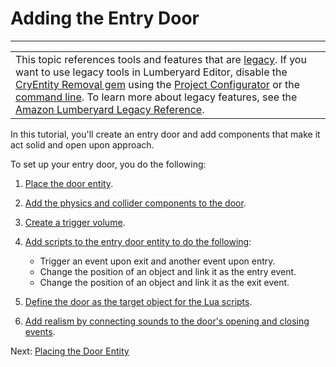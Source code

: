 # Adding the Entry Door<a name="scripting-entry-door"></a>


****  

|  | 
| --- |
| This topic references tools and features that are [legacy](https://docs.aws.amazon.com/lumberyard/latest/userguide/ly-glos-chap.html#legacy)\. If you want to use legacy tools in Lumberyard Editor, disable the [CryEntity Removal gem](https://docs.aws.amazon.com/lumberyard/latest/userguide/gems-system-cryentity-removal-gem.html) using the [Project Configurator](https://docs.aws.amazon.com/lumberyard/latest/userguide/configurator-intro.html) or the [command line](https://docs.aws.amazon.com/lumberyard/latest/userguide/lmbr-exe.html)\. To learn more about legacy features, see the [Amazon Lumberyard Legacy Reference](https://docs.aws.amazon.com/lumberyard/latest/legacyreference/)\. | 

In this tutorial, you'll create an entry door and add components that make it act solid and open upon approach\.

To set up your entry door, you do the following:

1. [Place the door entity](scripting-entry-door-entity.md)\.

1. [Add the physics and collider components to the door](scripting-entry-door-components.md)\.

1. [Create a trigger volume](scripting-entry-door-trigger.md)\.

1. [Add scripts to the entry door entity to do the following](scripting-entry-door-scripts.md):
   + Trigger an event upon exit and another event upon entry\.
   + Change the position of an object and link it as the entry event\.
   + Change the position of an object and link it as the exit event\.

1. [Define the door as the target object for the Lua scripts](scripting-entry-door-connect.md)\.

1. [Add realism by connecting sounds to the door's opening and closing events](scripting-entry-door-sounds.md)\.

Next: [Placing the Door Entity](scripting-entry-door-entity.md)